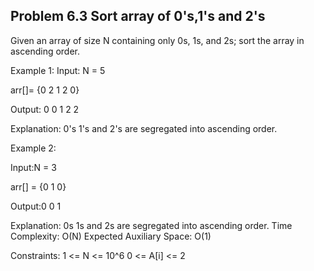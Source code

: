## Problem 6.3 Sort array of 0's,1's and 2's

Given an array of size N containing only 0s, 1s, and 2s; sort the array in ascending order.


Example 1:
Input: N = 5

arr[]= {0 2 1 2 0}

Output: 0 0 1 2 2

Explanation: 0's 1's and 2's are segregated into ascending order.

Example 2:

Input:N = 3

arr[] = {0 1 0}

Output:0 0 1

Explanation: 0s 1s and 2s are segregated into ascending order. Time Complexity: O(N) Expected Auxiliary Space: O(1)

Constraints: 1 <= N <= 10^6 0 <= A[i] <= 2

